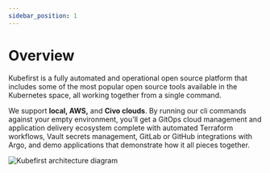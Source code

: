 ```yaml
---
sidebar_position: 1
---
```


# Overview

Kubefirst is a fully automated and operational open source platform that includes some of the most popular open source tools available in the Kubernetes space, all working together from a single command.

We support **local, AWS,** and **Civo clouds**. By running our cli commands against your empty environment, you'll get a GitOps cloud management and application delivery ecosystem complete with automated Terraform workflows, Vault secrets management, GitLab or GitHub integrations with Argo, and demo applications that demonstrate how it all pieces together.

![Kubefirst architecture diagram](/img/kubefirst-arch.png)



